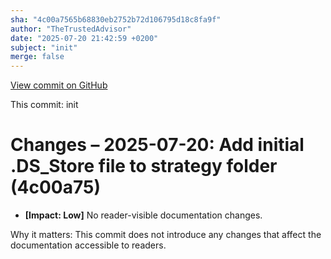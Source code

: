 ```yaml
---
sha: "4c00a7565b68830eb2752b72d106795d18c8fa9f"
author: "TheTrustedAdvisor"
date: "2025-07-20 21:42:59 +0200"
subject: "init"
merge: false
---
```


[View commit on GitHub](https://github.com/TheTrustedAdvisor/FabricAdoptionFramework/commit/4c00a7565b68830eb2752b72d106795d18c8fa9f)

This commit: init

# Changes – 2025-07-20: Add initial .DS_Store file to strategy folder (4c00a75)

- **[Impact: Low]** No reader-visible documentation changes.

Why it matters: This commit does not introduce any changes that affect the documentation accessible to readers.

